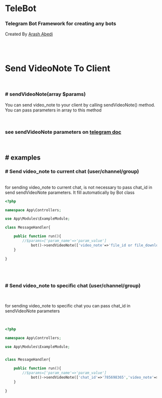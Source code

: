 # TeleBot
### Telegram Bot Framework for creating any bots 

Created By [Arash Abedi](https://arashabedi.com)

<br/>
<br/>

# Send VideoNote To Client

<br>

### # sendVideoNote(array $params)

You can send video_note to your client by calling sendVideoNote() method. <br>
You can pass parameters in array to this method

<br>

### see sendVideoNote parameters on [telegram doc](https://core.telegram.org/bots/api#sendvideonote)

<br>

## # examples


### # Send video_note to current chat (user/channel/group)
<br>
for sending video_note to current chat, is not necessary to pass chat_id in send sendVideoNote parameters. It fill automatically by Bot class

<br>

```php
<?php

namespace App\Controllers;

use App\Modules\ExampleModule;

class MessageHandler{

    public function run(){
        //$params=['param_name'=>'param_value']
            bot()->sendVideoNote(['video_note'=>'file_id or file_download_link']); //send video_note to current chat
    }
   
}

```
<br>
<br>

### # Send video_note to specific chat (user/channel/group)
<br>

for sending video_note to specific chat you can pass chat_id in sendVideoNote parameters

<br>

```php
<?php

namespace App\Controllers;

use App\Modules\ExampleModule;


class MessageHandler{

    public function run(){
        //$params=['param_name'=>'param_value']
            bot()->sendVideoNote(['chat_id'=>'785698365','video_note'=>'file_id or file_download_link']); //send video_note to specific chat by chat_id
    }
   
}

```
